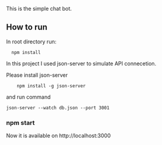 This is the simple chat bot.

## How to run

In root directory run:
```
  npm install
```
In this project I used json-server to simulate API connecetion.

Please install json-server 
```
    npm install -g json-server 
```
and run command 
```
json-server --watch db.json --port 3001
```
### npm start

Now it is available on http://localhost:3000
